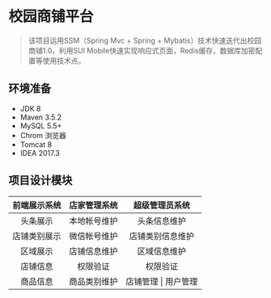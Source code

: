 # 校园商铺平台
> 该项目运用SSM（Spring Mvc + Spring + Mybatis）技术快速迭代出校园商铺1.0，利用SUI Mobile快速实现响应式页面，Redis缓存，数据库加密配置等使用技术点。

## 环境准备

- JDK 8
- Maven 3.5.2
- MySQL 5.5+
- Chrom 浏览器
- Tomcat 8
- IDEA 2017.3

## 项目设计模块

| 前端展示系统 | 店家管理系统 |    超级管理员系统    |
| :----------: | :----------: | :------------------: |
|   头条展示   | 本地帐号维护 |     头条信息维护     |
| 店铺类别展示 | 微信帐号维护 |   店铺类别信息维护   |
|   区域展示   | 店铺信息维护 |     区域信息维护     |
|   店铺信息   |   权限验证   |       权限验证       |
|   商品信息   | 商品类别维护 | 店铺管理 \| 用户管理 |

